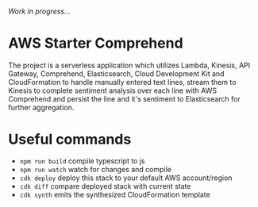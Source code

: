 ###### Work in progress...

# AWS Starter Comprehend
The project is a serverless application which utilizes Lambda, Kinesis, API Gateway, 
Comprehend, Elasticsearch, Cloud Development Kit and CloudFormation to handle 
manually entered text lines, stream them to Kinesis to complete sentiment analysis over each line
with AWS Comprehend and persist the line and it's sentiment to Elasticsearch for further aggregation. 

# Useful commands

 * `npm run build`   compile typescript to js
 * `npm run watch`   watch for changes and compile
 * `cdk deploy`      deploy this stack to your default AWS account/region
 * `cdk diff`        compare deployed stack with current state
 * `cdk synth`       emits the synthesized CloudFormation template
